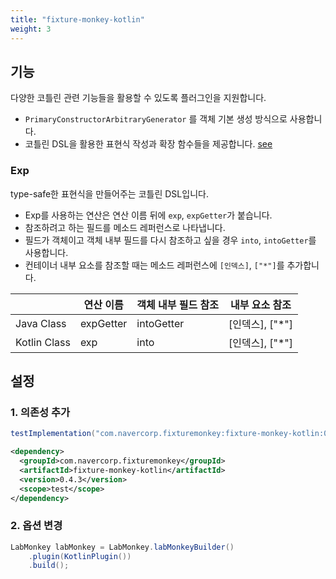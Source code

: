 ```yaml
---
title: "fixture-monkey-kotlin"
weight: 3
---
```


## 기능
다양한 코틀린 관련 기능들을 활용할 수 있도록 플러그인을 지원합니다.
- `PrimaryConstructorArbitraryGenerator` 를 객체 기본 생성 방식으로 사용합니다.
- 코틀린 DSL을 활용한 표현식 작성과 확장 함수들을 제공합니다. [see](https://github.com/naver/fixture-monkey/blob/main/fixture-monkey-kotlin/src/main/kotlin/com/navercorp/fixturemonkey/kotlin/FixtureMonkeyExtensions.kt)

### Exp
type-safe한 표현식을 만들어주는 코틀린 DSL입니다.

* Exp를 사용하는 연산은 연산 이름 뒤에 `exp`, `expGetter`가 붙습니다.
* 참조하려고 하는 필드를 메소드 레퍼런스로 나타냅니다.
* 필드가 객체이고 객체 내부 필드를 다시 참조하고 싶을 경우 `into`, `intoGetter`를 사용합니다.
* 컨테이너 내부 요소를 참조할 때는 메소드 레퍼런스에 `[인덱스]`, `["*"]`를 추가합니다.

|              | 연산 이름     | 객체 내부 필드 참조 | 내부 요소 참조     | 
|--------------|-----------|-------------|--------------|
| Java Class   | expGetter | intoGetter  | [인덱스], ["*"] |
| Kotlin Class | exp       | into        | [인덱스], ["*"] |




## 설정
### 1. 의존성 추가
```groovy
testImplementation("com.navercorp.fixturemonkey:fixture-monkey-kotlin:0.4.3")
```

```xml
<dependency>
  <groupId>com.navercorp.fixturemonkey</groupId>
  <artifactId>fixture-monkey-kotlin</artifactId>
  <version>0.4.3</version>
  <scope>test</scope>
</dependency>
```

### 2. 옵션 변경
```java
LabMonkey labMonkey = LabMonkey.labMonkeyBuilder()
    .plugin(KotlinPlugin())
    .build();
```
